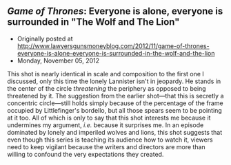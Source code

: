 ## <em>Game of Thrones</em>: Everyone is alone, everyone is surrounded in "The Wolf and The Lion"

 * Originally posted at http://www.lawyersgunsmoneyblog.com/2012/11/game-of-thrones-everyone-is-alone-everyone-is-surrounded-in-the-wolf-and-the-lion
 * Monday, November 05, 2012

This  shot is nearly identical in scale and composition to the first one I  discussed, only this time the lonely Lannister isn't in jeopardy. He  stands in the center of the circle _threatening_ the periphery as  opposed to being threatened by it. The suggestion from the earlier  shot—that this is secretly a concentric circle—still holds simply  because of the percentage of the frame occupied by Littlefinger's  bordello, but all those spears seem to be pointing at it too. All of  which is only to say that this shot interests me because it undermines  my argument, _i.e._ because it surprises me. In an episode  dominated by lonely and imperiled wolves and lions, this shot suggests  that even though this series is teaching its audience how to watch it,  viewers need to keep vigilant because the writers and directors are more  than willing to confound the very expectations they created.